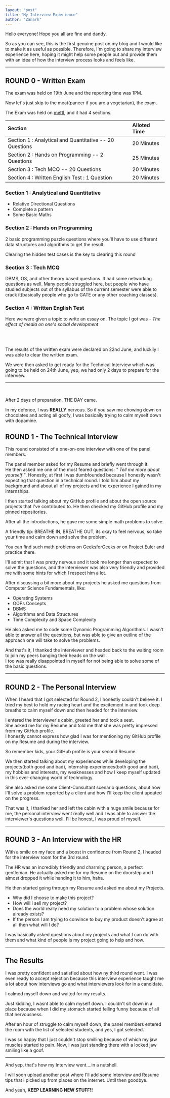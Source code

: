 ```yaml
---
layout: "post"
title: "My Interview Experience"
author: "Zanark"
---
```


Hello everyone! Hope you all are fine and dandy.

So as you can see, this is the first genuine post on my blog and I would like to make it as useful as possible.
Therefore, I'm going to share my interview experience here, hoping it might help some people out and provide
them with an idea of how the interview process looks and feels like.

---

## ROUND 0 - Written Exam

The exam was held on 19th June and the reporting time was 1PM.

Now let's just skip to the meat(paneer if you are a vegetarian), the exam.

The Exam was held on [mettl](https://mettl.com/), and it had 4 sections.

| **Section** | **Alloted Time** |
| :------ | :---------- |
| Section 1 : Analytical and Quantitative -- 20 Questions | 20 Minutes |
| Section 2 : Hands on Programming -- 2 Questions | 25 Minutes |
| Section 3 : Tech MCQ -- 20 Questions | 20 Minutes |
| Section 4 : Written English Test : 1 Question | 20 Minutes |

### Section 1 : Analytical and Quantitative

- Relative Directional Questions
- Complete a pattern
- Some Basic Maths

### Section 2 : Hands on Programming

2 basic programming puzzle questions where you'll have to use different data structures and algorithms to get the result.

Clearing the hidden test cases is the key to clearing this round

### Section 3 : Tech MCQ

DBMS, OS, and other theory based questions.
It had some networking questions as well. Many people struggled here, but people who have studied subjects out of the syllabus of the current semester were able to crack it(basically people who go to GATE or any other coaching classes).

### Section 4 : Written English Test

Here we were given a topic to write an essay on.
The topic I got was - *The effect of media on one's social development*

<br><br>


The results of the written exam were declared on 22nd June, and luckily I was able to clear the written exam.

We were then asked to get ready for the Technical Interview which was going to be held on 24th June, yep, we had only 2 days to prepare for the interview.

---
<br>

After 2 days of preparation, THE DAY came.

In my defence, I was **REALLY** nervous. So if you saw me chowing down on chocolates and acting all goofy, I was basically trying to calm myself down with dopamine.
<br>

## ROUND 1 - The Technical Interview

This round consisted of a one-on-one interview with one of the panel members.

The panel member asked for my Resume and briefly went through it.
<br>
He then asked me one of the most feared questions: *" Tell me more about yourself "*. Honestly, at first I was dumbfounded because I honestly wasn't expecting that question in a technical round. I told him about my background and about all of my projects and the experience I gained in my internships.

I then started talking about my GitHub profile and about the open source projects that I've contributed to. He then checked my GitHub profile and my pinned repositories.

After all the introductions, he gave me some simple math problems to solve.

 A friendly tip: BREATHE IN, BREATHE OUT, its okay to feel nervous, so take your time and calm down and solve the problem.

You can find such math problems on [GeeksforGeeks](https://www.geeksforgeeks.org/company-interview-corner/) or on [Project Euler](https://projecteuler.net/archives) and practice there.

I'll admit that I was pretty nervous and it took me longer than expected to solve the questions, and the interviewer was also very friendly and provided me with some hints for which I respect him a lot.

After discussing a bit more about my projects he asked me questions from Computer Science Fundamentals, like:

- Operating Systems
- OOPs Concepts
- DBMS
- Algorithms and Data Structures
- Time Complexity and Space Complexity

He also asked me to code some Dynamic Programming Algorithms. I wasn't able to answer all the questions, but was able to give an outline of the approach one will take to solve the problems.

And that's it, I thanked the interviewer and headed back to the waiting room to join my peers banging their heads on the wall.<br>
I too was really disappointed in myself for not being able to solve some of the basic questions.

---

## ROUND 2 - The Personal Interview

When I heard that I got selected for Round 2, I honestly couldn't believe it. I tried my best to hold my racing heart and the excitement in and took deep breaths to calm myself down and then headed for the interview.

I entered the interviewer's cabin, greeted her and took a seat.<br>
She asked me for my Resume and told me that she was pretty impressed from my GitHub profile.<br>
I honestly cannot express how glad I was for mentioning my GitHub profile on my Resume and during the interview.

 So remember kids, your GitHub profile is your second Resume.

We then started talking about my experiences while developing the projects(both good and bad), internship experiences(both good and bad), my hobbies and interests, my weaknesses and how I keep myself updated in this ever-changing world of technology.

She also asked me some Client-Consultant scenario questions, about how I'll solve a problem reported by a client and how I'll keep the client updated on the progress.

That was it, I thanked her and left the cabin with a huge smile because for me, the personal interview went really well and I was able to answer the interviewer's questions well. I'll be honest, I was proud of myself.

---

## ROUND 3 - An Interview with the HR

With a smile on my face and a boost in confidence from Round 2, I headed for the interview room for the 3rd round.

The HR was an incredibly friendly and charming person, a perfect gentleman. He actually asked me for my Resume on the doorstep and I almost dropped it while handing it to him, haha.

He then started going through my Resume and asked me about my Projects.

- Why did I choose to make this project?
- How will I sell my project?
- Does the world really need my solution to a problem whose solution already exists?
- If the person I am trying to convince to buy my product doesn't agree at all then what will I do?

I was basically asked questions about my projects and what I can do with them and what kind of people is my project going to help and how.

---

## The Results

I was pretty confident and satisfied about how ny third round went. I was even ready to accept rejection because this interview experience taught me a lot about how interviews go and what interviewers look for in a candidate.

I calmed myself down and waited for my results.

Just kidding, I wasnt able to calm myself down. I couldn't sit down in a place because when I did my stomach started felling funny because of all that nervousness.

After an hour of struggle to calm myself down, the panel members entered the room with the list of selected students, and yes, I got selected.

I was so happy that I just couldn't stop smilling because of which my jaw muscles started to pain.
Now, I was just standing there with a locked jaw smiling like a goof.

---

And yep, that's how my Interview went....in a nutshell.

I will soon upload another post where I'll add some Interview and Resume tips that I picked up from places on the internet. Until then goodbye.

And yeah, **KEEP LEARNING NEW STUFF!!**

